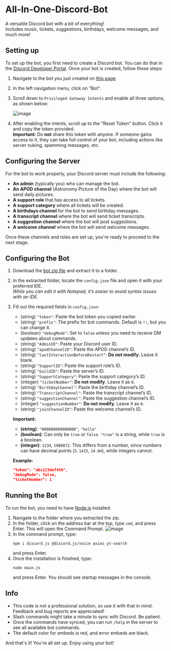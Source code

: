 
# All-In-One-Discord-Bot
A versatile Discord bot with a bit of everything!  
Includes music, tickets, suggestions, birthdays, welcome messages, and much more!

## Setting up

To set up the bot, you first need to create a Discord bot. You can do that in the [Discord Developer Portal](https://discord.com/developers/applications). Once your bot is created, follow these steps:

1. Navigate to the bot you just created on [this page](https://discord.com/developers/applications).
2. In the left navigation menu, click on "Bot".
3. Scroll down to `Privileged Gateway Intents` and enable all three options, as shown below:

   ![image](https://github.com/user-attachments/assets/28392327-821b-41b1-a2c0-440b2f8d09d0)

4. After enabling the intents, scroll up to the "Reset Token" button. Click it and copy the token provided.  
   **Important:** Do **not** share this token with anyone. If someone gains access to it, they can take full control of your bot, including actions like server nuking, spamming messages, etc.

## Configuring the Server

For the bot to work properly, your Discord server must include the following:

- **An admin** (typically you) who can manage the bot.
- **An APOD channel** (Astronomy Picture of the Day) where the bot will send daily pictures.
- **A support role** that has access to all tickets.
- **A support category** where all tickets will be created.
- **A birthdays channel** for the bot to send birthday messages.
- **A transcript channel** where the bot will send ticket transcripts.
- **A suggestion channel** where the bot will post suggestions.
- **A welcome channel** where the bot will send welcome messages.

Once these channels and roles are set up, you're ready to proceed to the next stage.

## Configuring the Bot

1. Download the [bot zip file](https://github.com/SamMarg/All-In-One-Discord-Bot/archive/refs/heads/main.zip) and extract it to a folder.
2. In the extracted folder, locate the `config.json` file and open it with your preferred IDE.  
   *While you can edit it with Notepad, it’s easier to avoid syntax issues with an IDE.*
3. Fill out the required fields in `config.json`:

   - (string) `"token"`: Paste the bot token you copied earlier.
   - (string) `"prefix"`: The prefix for bot commands. Default is `!!`, but you can change it.
   - (boolean) `"debugMode"`: Set to `false` unless you need to receive DM updates about commands.
   - (string) `"AdminID"`: Paste your Discord user ID.
   - (string) `"apodChannelID"`: Paste the APOD channel’s ID.
   - (string) `"lastInteractionBeforeRestart"`: **Do not modify**. Leave it blank.
   - (string) `"SupportID"`: Paste the support role’s ID.
   - (string) `"GuildID"`: Paste the server’s ID.
   - (string) `"SupportCategory"`: Paste the support category’s ID.
   - (integer) `"ticketNumber"`: **Do not modify**. Leave it as `0`.
   - (string) `"BirthdayChannel"`: Paste the birthday channel’s ID.
   - (string) `"TranscriptChannel"`: Paste the transcript channel’s ID.
   - (string) `"suggestionChannel"`: Paste the suggestion channel’s ID.
   - (integer) `"suggestionNumber"`: **Do not modify**. Leave it as `0`.
   - (string) `"joinChannelID"`: Paste the welcome channel’s ID.

   **Important:**
   - **(string)**: `"000000000000000"`, `"hello"`
   - **(boolean)**: Can only be `true` or `false`. `"true"` is a string, while `true` is a boolean.
   - **(integer)**: `1234`, `1986872`. This differs from a number, since numbers can have decimal points (`3.1415`, `14.04`), while integers cannot.

   **Example:**
   ```json
   "token": "abc123def456",
   "debugMode": false,
   "ticketNumber": 1
   ```

## Running the Bot

To run the bot, you need to have [Node.js](https://nodejs.org/en/download) installed.

1. Navigate to the folder where you extracted the zip.
2. In the folder, click on the address bar at the top, type `cmd`, and press Enter. This will open the Command Prompt.
   ![image](https://github.com/user-attachments/assets/4254ba9e-5c83-42b3-b649-c3d53bd73fd3)
3. In the command prompt, type:
   ```
   npm i discord.js @discord.js/voice axios yt-search
   ```
   and press Enter.
4. Once the installation is finished, type:
   ```
   node main.js
   ```
   and press Enter. You should see startup messages in the console.

## Info

- This code is not a professional solution, so use it with that in mind. Feedback and bug reports are appreciated!
- Slash commands might take a minute to sync with Discord. Be patient.
- Once the commands have synced, you can run `/help` in the server to see all available bot commands.
- The default color for embeds is red, and error embeds are black.

And that's it! You're all set up. Enjoy using your bot!
